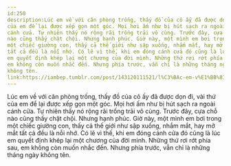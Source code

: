 ```yaml
---
id:250
description:Lúc em về với căn phòng trống, thấy đồ của cô ấy đã được dọn đi, vài thứ
của em để lại được xếp gọn một góc. Mọi hơi ấm như bị hút sạch ra ngoài
cánh cửa. Tự nhiên thấy nó rộng rãi trống trải vô cùng. Trước đây, cựa chỗ
nào cũng thấy chật chội. Nhưng hạnh phúc. Giờ này, một mình em bơi trong
một chiếc giường con, thấy cả thế giới như sập xuống, nhắm mắt, hay mở mắt
tất cả đều là nỗi nhớ. Có lẽ vì thế, khi em đóng cánh cửa đó cũng là lúc
em quyết định khép lại một chương của đời mình. Những thứ rơi rớt phía sau,
em không còn muốn nhắc đến. Nhưng phía trước, vẫn chỉ là những tháng ngày
không tên.
link:https://iambep.tumblr.com/post/143120111521/l%C3%BAc-em-v%E1%BB%81-v%E1%BB%9Bi-c%C4%83n-ph%C3%B2ng-tr%E1%BB%91ng-th%E1%BA%A5y-%C4%91%E1%BB%93-c%E1%BB%A7a-c%C3%B4-%E1%BA%A5y
---
```


Lúc em về với căn phòng trống, thấy đồ của cô ấy đã được dọn đi, vài thứ
của em để lại được xếp gọn một góc. Mọi hơi ấm như bị hút sạch ra ngoài
cánh cửa. Tự nhiên thấy nó rộng rãi trống trải vô cùng. Trước đây, cựa chỗ
nào cũng thấy chật chội. Nhưng hạnh phúc. Giờ này, một mình em bơi trong
một chiếc giường con, thấy cả thế giới như sập xuống, nhắm mắt, hay mở mắt
tất cả đều là nỗi nhớ. Có lẽ vì thế, khi em đóng cánh cửa đó cũng là lúc
em quyết định khép lại một chương của đời mình. Những thứ rơi rớt phía sau,
em không còn muốn nhắc đến. Nhưng phía trước, vẫn chỉ là những tháng ngày
không tên.
